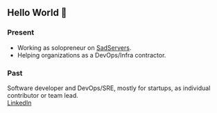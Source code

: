 ## Hello World 👋

### Present

- Working as solopreneur on [SadServers](https://github.com/SadServers/sadservers/).
- Helping organizations as a DevOps/Infra contractor.

### Past

Software developer and DevOps/SRE, mostly for startups, as individual contributor or team lead.  
[LinkedIn](https://www.linkedin.com/in/fduran/)
